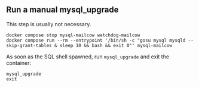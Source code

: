 ## Run a manual mysql_upgrade

This step is usually not necessary. 

```
docker compose stop mysql-mailcow watchdog-mailcow
docker compose run --rm --entrypoint '/bin/sh -c "gosu mysql mysqld --skip-grant-tables & sleep 10 && bash && exit 0"' mysql-mailcow
```

As soon as the SQL shell spawned, run `mysql_upgrade` and exit the container:

```
mysql_upgrade
exit
```